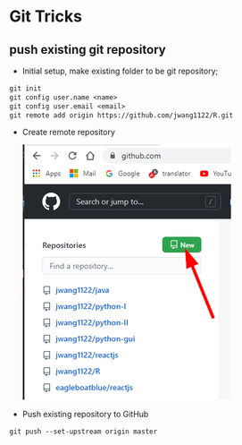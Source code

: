 # Git Tricks

## push existing git repository
* Initial setup, make existing folder to be git repository;
```
git init
git config user.name <name>
git config user.email <email>
git remote add origin https://github.com/jwang1122/R.git
```
* Create remote repository
  
  ![Create a New Repository on GitHub](newRepository.png)
* Push existing repository to GitHub
```
git push --set-upstream origin master
```